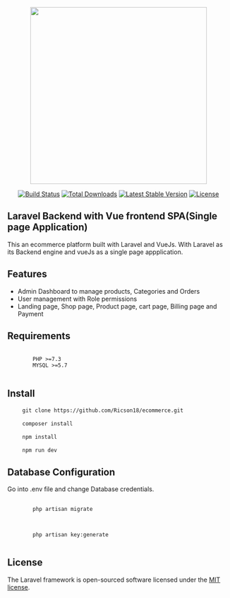 <p align="center"><a href="https://laravel.com" target="_blank"><img src="https://raw.githubusercontent.com/laravel/art/master/logo-lockup/5%20SVG/2%20CMYK/1%20Full%20Color/laravel-logolockup-cmyk-red.svg" width="400"></a></p>

<p align="center">
<a href="https://travis-ci.org/laravel/framework"><img src="https://travis-ci.org/laravel/framework.svg" alt="Build Status"></a>
<a href="https://packagist.org/packages/laravel/framework"><img src="https://img.shields.io/packagist/dt/laravel/framework" alt="Total Downloads"></a>
<a href="https://packagist.org/packages/laravel/framework"><img src="https://img.shields.io/packagist/v/laravel/framework" alt="Latest Stable Version"></a>
<a href="https://packagist.org/packages/laravel/framework"><img src="https://img.shields.io/packagist/l/laravel/framework" alt="License"></a>
</p>

## Laravel Backend with Vue frontend SPA(Single page Application)

This an ecommerce platform built with Laravel and VueJs. With Laravel as its Backend engine and vueJs as a single page appplication.

## Features
- Admin Dashboard to manage products, Categories and Orders
- User management with Role permissions
- Landing page, Shop page, Product page, cart page, Billing page and Payment


<!-- - [Simple, fast routing engine](https://laravel.com/docs/routing).
- [Powerful dependency injection container](https://laravel.com/docs/container).
- Multiple back-ends for [session](https://laravel.com/docs/session) and [cache](https://laravel.com/docs/cache) storage.
- Expressive, intuitive [database ORM](https://laravel.com/docs/eloquent).
- Database agnostic [schema migrations](https://laravel.com/docs/migrations).
- [Robust background job processing](https://laravel.com/docs/queues).
- [Real-time event broadcasting](https://laravel.com/docs/broadcasting). -->


## Requirements
<pre>
    <code>
        PHP >=7.3
        MYSQL >=5.7
    </code>
</pre>


## Install
<pre>
    <code>git clone https://github.com/Ricson18/ecommerce.git</code>
</pre>
<pre>
    <code>composer install</code>
</pre>
<pre>
    <code>npm install</code>
</pre>
<pre>
    <code>npm run dev</code>
</pre>


## Database Configuration
Go into .env file and change Database credentials.
<pre>
    <code>
        php artisan migrate
    </code>
</pre>
<pre>
    <code>
        php artisan key:generate
    </code>
</pre>

## License

The Laravel framework is open-sourced software licensed under the [MIT license](https://opensource.org/licenses/MIT).
